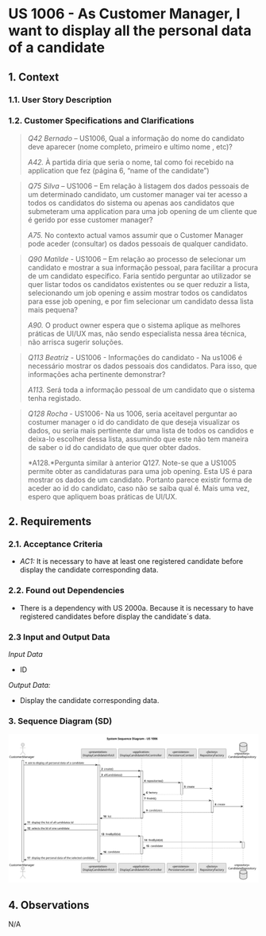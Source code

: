 # US 1006 - As Customer Manager, I want to display all the personal data of a candidate

## 1. Context
### 1.1. User Story Description

### 1.2. Customer Specifications and Clarifications

> *Q42 Bernado* – US1006, Qual a informação do nome do candidato deve aparecer (nome completo, primeiro e ultimo nome , etc)?
>
> *A42.* À partida diria que seria o nome, tal como foi recebido na application que fez (página 6, “name of the candidate”)

> *Q75 Silva* – US1006 – Em relação à listagem dos dados pessoais de um determinado candidato, um customer manager vai ter acesso a todos os candidatos do sistema ou apenas aos candidatos que submeteram uma application para uma job opening de um cliente que é gerido por esse customer manager?
>
>*A75.* No contexto actual vamos assumir que o Customer Manager pode aceder (consultar) os dados pessoais de qualquer candidato.


> *Q90 Matilde* - US1006 – Em relação ao processo de selecionar um candidato e mostrar a sua informação pessoal, para facilitar a procura de um candidato especifico. Faria sentido perguntar ao utilizador se quer listar todos os candidatos existentes ou se quer reduzir a lista, selecionando um job opening e assim mostrar todos os candidatos para esse job opening, e por fim selecionar um candidato dessa lista mais pequena?
>
>*A90.* O product owner espera que o sistema aplique as melhores práticas de UI/UX mas, não sendo especialista nessa área técnica, não arrisca sugerir soluções.


> *Q113 Beatriz* - US1006 - Informações do candidato - Na us1006 é necessário mostrar os dados pessoais dos candidatos. Para isso, que informações acha pertinente demonstrar?
>
>*A113.* Será toda a informação pessoal de um candidato que o sistema tenha registado.


> *Q128 Rocha* - US1006- Na us 1006, seria aceitavel perguntar ao costumer manager o id do candidato de que deseja visualizar os dados, ou seria mais pertinente dar uma lista de todos os candidos e deixa-lo escolher dessa lista, assumindo que este não tem maneira de saber o id do candidato de que quer obter dados.
>
>*A128.*Pergunta similar à anterior Q127. Note-se que a US1005 permite obter as candidaturas para uma job opening. Esta US é para mostrar os dados de um candidato. Portanto parece existir forma de aceder ao id do candidato, caso não se saiba qual é. Mais uma vez, espero que apliquem boas práticas de UI/UX.

## 2. Requirements


### 2.1. Acceptance Criteria

* *AC1:* It is necessary to have at least one registered candidate before display the candidate corresponding data.


### 2.2. Found out Dependencies

* There is a dependency with US 2000a. Because it is necessary to have registered candidates before display the candidate´s data.

### 2.3 Input and Output Data

*Input Data*
* ID

*Output Data:*
* Display the candidate corresponding data.


### 3.  Sequence Diagram (SD)


![Sequence Diagram - Alternative One](svg/SequenceDiagram-System_Sequence_Diagram___US_1006.svg)


## 4. Observations

N/A

